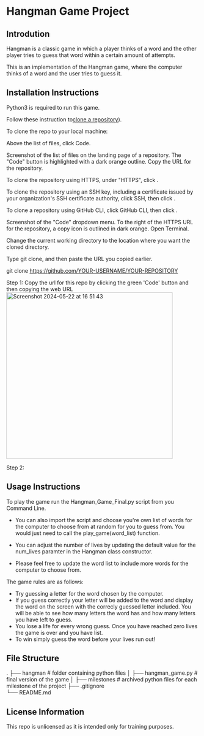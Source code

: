 # Hangman Game Project

## Introdution
Hangman is a classic game in which a player thinks of a word and the other player tries to guess that word within a certain amount of attempts.

This is an implementation of the Hangman game, where the computer thinks of a word and the user tries to guess it. 

## Installation Instructions
Python3 is required to run this game.

Follow these instruction to[clone a repository](https://docs.github.com/en/repositories/creating-and-managing-repositories/cloning-a-repository#cloning-a-repository)).



To clone the repo to your local machine:

Above the list of files, click  Code.

Screenshot of the list of files on the landing page of a repository. The "Code" button is highlighted with a dark orange outline.
Copy the URL for the repository.

To clone the repository using HTTPS, under "HTTPS", click .

To clone the repository using an SSH key, including a certificate issued by your organization's SSH certificate authority, click SSH, then click .

To clone a repository using GitHub CLI, click GitHub CLI, then click .

Screenshot of the "Code" dropdown menu. To the right of the HTTPS URL for the repository, a copy icon is outlined in dark orange.
Open Terminal.

Change the current working directory to the location where you want the cloned directory.

Type git clone, and then paste the URL you copied earlier.

git clone https://github.com/YOUR-USERNAME/YOUR-REPOSITORY

Step 1:
Copy the url for this repo by clicking the green 'Code' button and then copying the web URL
<img width="435" alt="Screenshot 2024-05-22 at 16 51 43" src="https://github.com/gilesncwilliams/hangman_project/assets/150936411/c7bfb5c8-5e74-4b00-818b-c3ac5d687eb4">

Step 2:


## Usage Instructions

To play the game run the Hangman_Game_Final.py script from you Command Line.

- You can also import the script and choose you're own list of words for the computer to choose from at random for you to guess from. You would just need to call the play_game(word_list) function.

- You can adjust the number of lives by updating the default value for the num_lives paramter in the Hangman class constructor.
  
- Please feel free to update the word list to include more words for the computer to choose from.

The game rules are as follows:
- Try guessing a letter for the word chosen by the computer.
- If you guess correctly your letter will be added to the word and display the word on the screen with the correcly guessed letter included. You will be able to see how many letters the word has and how many letters you have left to guess.
- You lose a life for every wrong guess. Once you have reached zero lives the game is over and you have list.
- To win simply guess the word before your lives run out!
 
## File Structure

.
├── hangman                 # folder containing python files
│   ├── hangman_game.py     # final version of the game
│   ├── milestones          # archived python files for each milestone of the project 
├── .gitignore                  
└── README.md


## License Information
This repo is unlicensed as it is intended only for training purposes.
